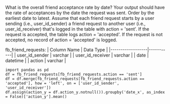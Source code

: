 What is the overall friend acceptance rate by date? Your output should have the rate of acceptances by the date the request was sent. Order by the earliest date to latest.
Assume that each friend request starts by a user sending (i.e., user_id_sender) a friend request to another user (i.e., user_id_receiver) that's logged in the table 
with action = 'sent'. If the request is accepted, the table logs action = 'accepted'. If the request is not accepted, no record of action = 'accepted' is logged.

fb_friend_requests:
| Column Name      | Data Type |
|------------------|-----------|
| user_id_sender   | varchar   |
| user_id_receiver | varchar   |
| date             | datetime  |
| action           | varchar   |

```
import pandas as pd
df = fb_friend_requests[fb_friend_requests.action == 'sent']
df = df.merge(fb_friend_requests[fb_friend_requests.action == 'accepted'], how = 'left', on = ['user_id_sender', 'user_id_receiver'])
df.assign(action_y = df.action_y.notnull()).groupby('date_x', as_index = False)['action_y'].mean()
```
